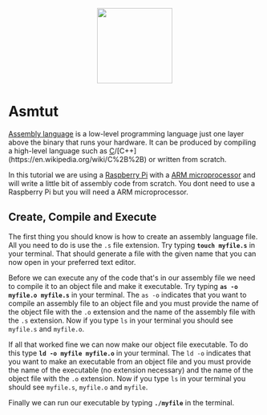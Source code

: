 <p align="center">
  <img width="150" height="150" src="https://i.pinimg.com/originals/00/94/18/009418460183d05cbbff41179436b3eb.gif">
</p>

# Asmtut

[Assembly language](https://en.wikipedia.org/wiki/Assembly_language) is a low-level programming language just one layer above the binary that runs your hardware. It can be produced by compiling a high-level language such as [C](https://en.wikipedia.org/wiki/C_(programming_language))/[C++](https://en.wikipedia.org/wiki/C%2B%2B) or written from scratch.

In this tutorial we are using a [Raspberry Pi](https://www.raspberrypi.org/) with a [ARM microprocessor](https://en.wikipedia.org/wiki/ARM_architecture) and will write a little bit of assembly code from scratch. You dont need to use a Raspberry Pi but you will need a ARM microprocessor.

## Create, Compile and Execute

The first thing you should know is how to create an assembly language file. All you need to do is use the `.s` file extension. Try typing **`touch myfile.s`** in your terminal. That should generate a file with the given name that you can now open in your preferred text editor.

Before we can execute any of the code that's in our assembly file we need to compile it to an object file and make it executable. Try typing **`as -o myfile.o myfile.s`** in your terminal. The `as -o` indicates that you want to compile an assembly file to an object file and you must provide the name of the object file with the `.o` extension and the name of the assembly file with the `.s` extension. Now if you type `ls` in your terminal you should see `myfile.s` and `myfile.o`.

If all that worked fine we can now make our object file executable. To do this type **`ld -o myfile myfile.o`** in your terminal. The `ld -o` indicates that you want to make an executable from an object file and you must provide the name of the executable (no extension necessary) and the name of the object file with the `.o` extension. Now if you type `ls` in your terminal you should see `myfile.s`, `myfile.o` and `myfile`.

Finally we can run our executable by typing **`./myfile`** in the terminal.
